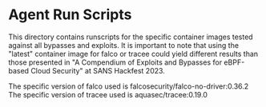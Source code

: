 # Agent Run Scripts
This directory contains runscripts for the specific container images tested against all bypasses and exploits.
It is important to note that using the "latest" container image for falco or tracee could yield different results
than those presented in "A Compendium of Exploits and Bypasses for eBPF-based Cloud Security" at SANS Hackfest 2023.

The specific version of falco used is falcosecurity/falco-no-driver:0.36.2
The specific version of tracee used is aquasec/tracee:0.19.0
